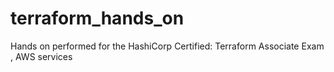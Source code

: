 # terraform_hands_on
Hands on performed for the HashiCorp Certified: Terraform Associate Exam , AWS services
